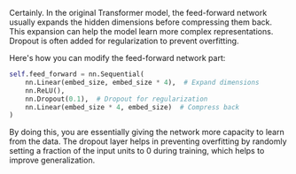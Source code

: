 Certainly. In the original Transformer model, the feed-forward network usually expands the hidden dimensions before compressing them back. This expansion can help the model learn more complex representations. Dropout is often added for regularization to prevent overfitting.

Here's how you can modify the feed-forward network part:

```python
self.feed_forward = nn.Sequential(
    nn.Linear(embed_size, embed_size * 4),  # Expand dimensions
    nn.ReLU(),
    nn.Dropout(0.1),  # Dropout for regularization
    nn.Linear(embed_size * 4, embed_size)  # Compress back
)
```

By doing this, you are essentially giving the network more capacity to learn from the data. The dropout layer helps in preventing overfitting by randomly setting a fraction of the input units to 0 during training, which helps to improve generalization.
